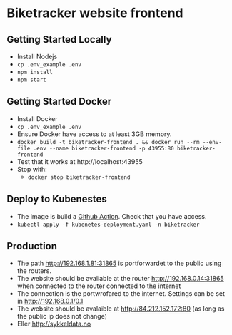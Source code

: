 # Biketracker website frontend

## Getting Started Locally
- Install Nodejs
- `cp .env_example .env`
- `npm install`
- `npm start`

## Getting Started Docker
- Install Docker
- `cp .env_example .env`
- Ensure Docker have access to at least 3GB memory. 
- `docker build -t biketracker-frontend . && docker run --rm --env-file .env --name biketracker-frontend -p 43955:80 biketracker-frontend`
- Test that it works at http://localhost:43955
- Stop with:
    - `docker stop biketracker-frontend`

## Deploy to Kubenestes
- The image is build a [Github Action](https://github.com/gimse/biketracker/actions/workflows/main-website.biketracker-frontend.yaml). Check that you have access.
- `kubectl apply -f kubenetes-deployment.yaml -n biketracker`

## Production
- The path http://192.168.1.81:31865 is portforwardet to the public using the routers.
- The website should be avaliable at the router http://192.168.0.14:31865 when connected to the router connected to the internet 
- The connection is the portwrofared to the internet. Settings can be set in http://192.168.0.1/0.1
- The website should be avalaible at http://84.212.152.172:80 (as long as the public ip does not change)
- Eller http://sykkeldata.no 